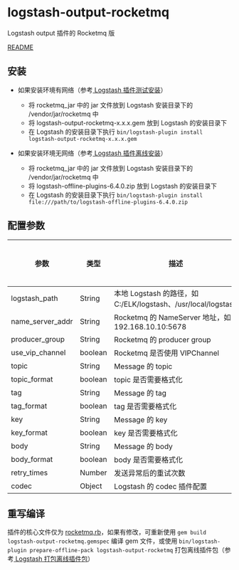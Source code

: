 # logstash-output-rocketmq

Logstash output 插件的 Rocketmq 版

[README](https://github.com/PriestTomb/logstash-output-rocketmq/blob/master/README.md)

## 安装

* 如果安装环境有网络（参考[ Logstash 插件测试安装](https://www.elastic.co/guide/en/logstash/current/_how_to_write_a_logstash_output_plugin.html#_test_installation_4)）

  * 将 rocketmq_jar 中的 jar 文件放到 Logstash 安装目录下的 /vendor/jar/rocketmq 中
  * 将 logstash-output-rocketmq-x.x.x.gem 放到 Logstash 的安装目录下
  * 在 Logstash 的安装目录下执行 `bin/logstash-plugin install logstash-output-rocketmq-x.x.x.gem`

* 如果安装环境无网络（参考[ Logstash 插件离线安装](https://www.elastic.co/guide/en/logstash/current/offline-plugins.html#installing-offline-packs)）

  * 将 rocketmq_jar 中的 jar 文件放到 Logstash 安装目录下的 /vendor/jar/rocketmq 中
  * 将 logstash-offline-plugins-6.4.0.zip 放到 Logstash 的安装目录下
  * 在 Logstash 的安装目录下执行 `bin/logstash-plugin install file:///path/to/logstash-offline-plugins-6.4.0.zip`

## 配置参数

|参数|类型|描述|是否必需|默认值|
|---|---|---|---|---|
|logstash_path|String|本地 Logstash 的路径，如 C:/ELK/logstash、/usr/local/logstash|是||
|name_server_addr|String|Rocketmq 的 NameServer 地址，如 192.168.10.10:5678|是||
|producer_group|String|Rocketmq 的 producer group|否|defaultProducerGroup|
|use_vip_channel|boolean|Rocketmq 是否使用 VIPChannel|否|false|
|topic|String|Message 的 topic|是||
|topic_format|boolean|topic 是否需要格式化|否|false|
|tag|String|Message 的 tag|否|defaultTag|
|tag_format|boolean|tag 是否需要格式化|否|false|
|key|String|Message 的 key|否|defaultKey|
|key_format|boolean|key 是否需要格式化|否|false|
|body|String|Message 的 body|否||
|body_format|boolean|body 是否需要格式化|否|false|
|retry_times|Number|发送异常后的重试次数|否|2|
|codec|Object|Logstash 的 codec 插件配置|否|plain|

## 重写编译

插件的核心文件仅为 [rocketmq.rb](https://github.com/PriestTomb/logstash-output-rocketmq/blob/master/lib/logstash/outputs/rocketmq.rb)，如果有修改，可重新使用 `gem build logstash-output-rocketmq.gemspec` 编译 gem 文件，或使用 `bin/logstash-plugin prepare-offline-pack logstash-output-rocketmq` 打包离线插件包（参考[ Logstash 打包离线插件包](https://www.elastic.co/guide/en/logstash/current/offline-plugins.html#building-offline-packs)）